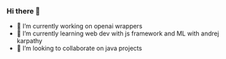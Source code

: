 ### Hi there 👋

- 🔭 I’m currently working on openai wrappers
- 🌱 I’m currently learning web dev with js framework and ML with andrej karpathy
- 👯 I’m looking to collaborate on java projects

